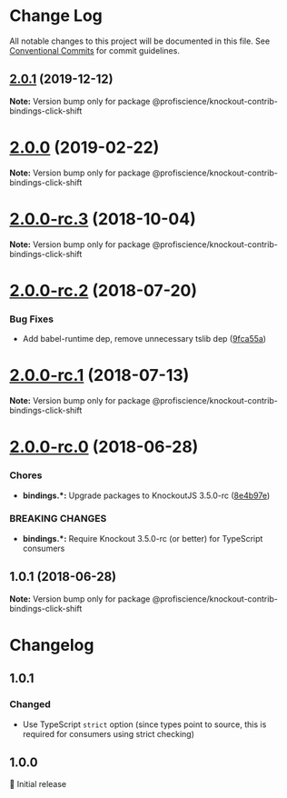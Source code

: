 # Change Log

All notable changes to this project will be documented in this file.
See [Conventional Commits](https://conventionalcommits.org) for commit guidelines.

## [2.0.1](https://github.com/Profiscience/knockout-contrib/compare/@profiscience/knockout-contrib-bindings-click-shift@2.0.0...@profiscience/knockout-contrib-bindings-click-shift@2.0.1) (2019-12-12)

**Note:** Version bump only for package @profiscience/knockout-contrib-bindings-click-shift





# [2.0.0](https://github.com/Profiscience/knockout-contrib/compare/@profiscience/knockout-contrib-bindings-click-shift@2.0.0-rc.3...@profiscience/knockout-contrib-bindings-click-shift@2.0.0) (2019-02-22)

**Note:** Version bump only for package @profiscience/knockout-contrib-bindings-click-shift

<a name="2.0.0-rc.3"></a>

# [2.0.0-rc.3](https://github.com/Profiscience/knockout-contrib/compare/@profiscience/knockout-contrib-bindings-click-shift@2.0.0-rc.2...@profiscience/knockout-contrib-bindings-click-shift@2.0.0-rc.3) (2018-10-04)

**Note:** Version bump only for package @profiscience/knockout-contrib-bindings-click-shift

<a name="2.0.0-rc.2"></a>

# [2.0.0-rc.2](https://github.com/Profiscience/knockout-contrib/compare/@profiscience/knockout-contrib-bindings-click-shift@2.0.0-rc.1...@profiscience/knockout-contrib-bindings-click-shift@2.0.0-rc.2) (2018-07-20)

### Bug Fixes

- Add babel-runtime dep, remove unnecessary tslib dep ([9fca55a](https://github.com/Profiscience/knockout-contrib/commit/9fca55a))

<a name="2.0.0-rc.1"></a>

# [2.0.0-rc.1](https://github.com/Profiscience/knockout-contrib/compare/@profiscience/knockout-contrib-bindings-click-shift@2.0.0-rc.0...@profiscience/knockout-contrib-bindings-click-shift@2.0.0-rc.1) (2018-07-13)

**Note:** Version bump only for package @profiscience/knockout-contrib-bindings-click-shift

<a name="2.0.0-rc.0"></a>

# [2.0.0-rc.0](https://github.com/Profiscience/knockout-contrib/compare/@profiscience/knockout-contrib-bindings-click-shift@1.0.1...@profiscience/knockout-contrib-bindings-click-shift@2.0.0-rc.0) (2018-06-28)

### Chores

- **bindings.\*:** Upgrade packages to KnockoutJS 3.5.0-rc ([8e4b97e](https://github.com/Profiscience/knockout-contrib/commit/8e4b97e))

### BREAKING CHANGES

- **bindings.\*:** Require Knockout 3.5.0-rc (or better) for TypeScript consumers

<a name="1.0.1"></a>

## 1.0.1 (2018-06-28)

**Note:** Version bump only for package @profiscience/knockout-contrib-bindings-click-shift

# Changelog

## 1.0.1

### Changed

- Use TypeScript `strict` option (since types point to source, this is required for consumers using strict checking)

## 1.0.0

:tada: Initial release
